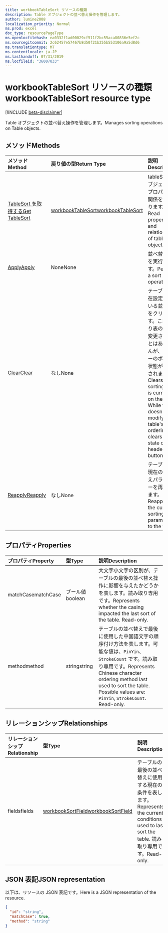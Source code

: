 ```yaml
---
title: workbookTableSort リソースの種類
description: Table オブジェクトの並べ替え操作を管理します。
author: lumine2008
localization_priority: Normal
ms.prod: excel
doc_type: resourcePageType
ms.openlocfilehash: ea0332f1ad00029cf511f2bc55aca80836e5ef2c
ms.sourcegitcommit: 2c62457e57467b8d50f21b255b553106a9a5d8d6
ms.translationtype: MT
ms.contentlocale: ja-JP
ms.lasthandoff: 07/31/2019
ms.locfileid: "36007033"
---
```

# <a name="workbooktablesort-resource-type"></a><span data-ttu-id="40c16-103">workbookTableSort リソースの種類</span><span class="sxs-lookup"><span data-stu-id="40c16-103">workbookTableSort resource type</span></span>

[!INCLUDE [beta-disclaimer](../../includes/beta-disclaimer.md)]

<span data-ttu-id="40c16-104">Table オブジェクトの並べ替え操作を管理します。</span><span class="sxs-lookup"><span data-stu-id="40c16-104">Manages sorting operations on Table objects.</span></span>


## <a name="methods"></a><span data-ttu-id="40c16-105">メソッド</span><span class="sxs-lookup"><span data-stu-id="40c16-105">Methods</span></span>

| <span data-ttu-id="40c16-106">メソッド</span><span class="sxs-lookup"><span data-stu-id="40c16-106">Method</span></span>           | <span data-ttu-id="40c16-107">戻り値の型</span><span class="sxs-lookup"><span data-stu-id="40c16-107">Return Type</span></span>    |<span data-ttu-id="40c16-108">説明</span><span class="sxs-lookup"><span data-stu-id="40c16-108">Description</span></span>|
|:---------------|:--------|:----------|
|[<span data-ttu-id="40c16-109">TableSort を取得する</span><span class="sxs-lookup"><span data-stu-id="40c16-109">Get TableSort</span></span>](../api/tablesort-get.md) | [<span data-ttu-id="40c16-110">workbookTableSort</span><span class="sxs-lookup"><span data-stu-id="40c16-110">workbookTableSort</span></span>](workbooktablesort.md) |<span data-ttu-id="40c16-111">tableSort オブジェクトのプロパティと関係を読み取ります。</span><span class="sxs-lookup"><span data-stu-id="40c16-111">Read properties and relationships of tableSort object.</span></span>|
|[<span data-ttu-id="40c16-112">Apply</span><span class="sxs-lookup"><span data-stu-id="40c16-112">Apply</span></span>](../api/tablesort-apply.md)|<span data-ttu-id="40c16-113">None</span><span class="sxs-lookup"><span data-stu-id="40c16-113">None</span></span>|<span data-ttu-id="40c16-114">並べ替え操作を実行します。</span><span class="sxs-lookup"><span data-stu-id="40c16-114">Perform a sort operation.</span></span>|
|[<span data-ttu-id="40c16-115">Clear</span><span class="sxs-lookup"><span data-stu-id="40c16-115">Clear</span></span>](../api/tablesort-clear.md)|<span data-ttu-id="40c16-116">なし</span><span class="sxs-lookup"><span data-stu-id="40c16-116">None</span></span>|<span data-ttu-id="40c16-p101">テーブルに現在設定されている並べ替えをクリアします。これにより表の順序が変更されることはありませんが、ヘッダーのボタンの状態がクリアされます。</span><span class="sxs-lookup"><span data-stu-id="40c16-p101">Clears the sorting that is currently on the table. While this doesn't modify the table's ordering, it clears the state of the header buttons.</span></span>|
|[<span data-ttu-id="40c16-119">Reapply</span><span class="sxs-lookup"><span data-stu-id="40c16-119">Reapply</span></span>](../api/tablesort-reapply.md)|<span data-ttu-id="40c16-120">なし</span><span class="sxs-lookup"><span data-stu-id="40c16-120">None</span></span>|<span data-ttu-id="40c16-121">テーブルに、現在の並べ替えパラメーターを再適用します。</span><span class="sxs-lookup"><span data-stu-id="40c16-121">Reapplies the current sorting parameters to the table.</span></span>|

## <a name="properties"></a><span data-ttu-id="40c16-122">プロパティ</span><span class="sxs-lookup"><span data-stu-id="40c16-122">Properties</span></span>
| <span data-ttu-id="40c16-123">プロパティ</span><span class="sxs-lookup"><span data-stu-id="40c16-123">Property</span></span>     | <span data-ttu-id="40c16-124">型</span><span class="sxs-lookup"><span data-stu-id="40c16-124">Type</span></span>   |<span data-ttu-id="40c16-125">説明</span><span class="sxs-lookup"><span data-stu-id="40c16-125">Description</span></span>|
|:---------------|:--------|:----------|
|<span data-ttu-id="40c16-126">matchCase</span><span class="sxs-lookup"><span data-stu-id="40c16-126">matchCase</span></span>|<span data-ttu-id="40c16-127">ブール値</span><span class="sxs-lookup"><span data-stu-id="40c16-127">boolean</span></span>|<span data-ttu-id="40c16-p102">大文字小文字の区別が、テーブルの最後の並べ替え操作に影響を与えたかどうかを表します。読み取り専用です。</span><span class="sxs-lookup"><span data-stu-id="40c16-p102">Represents whether the casing impacted the last sort of the table. Read-only.</span></span>|
|<span data-ttu-id="40c16-130">method</span><span class="sxs-lookup"><span data-stu-id="40c16-130">method</span></span>|<span data-ttu-id="40c16-131">string</span><span class="sxs-lookup"><span data-stu-id="40c16-131">string</span></span>|<span data-ttu-id="40c16-p103">テーブルの並べ替えで最後に使用した中国語文字の順序付け方法を表します。可能な値は、`PinYin`、`StrokeCount` です。読み取り専用です。</span><span class="sxs-lookup"><span data-stu-id="40c16-p103">Represents Chinese character ordering method last used to sort the table. Possible values are: `PinYin`, `StrokeCount`. Read-only.</span></span>|

## <a name="relationships"></a><span data-ttu-id="40c16-135">リレーションシップ</span><span class="sxs-lookup"><span data-stu-id="40c16-135">Relationships</span></span>
| <span data-ttu-id="40c16-136">リレーションシップ</span><span class="sxs-lookup"><span data-stu-id="40c16-136">Relationship</span></span> | <span data-ttu-id="40c16-137">型</span><span class="sxs-lookup"><span data-stu-id="40c16-137">Type</span></span>   |<span data-ttu-id="40c16-138">説明</span><span class="sxs-lookup"><span data-stu-id="40c16-138">Description</span></span>|
|:---------------|:--------|:----------|
|<span data-ttu-id="40c16-139">fields</span><span class="sxs-lookup"><span data-stu-id="40c16-139">fields</span></span>|[<span data-ttu-id="40c16-140">workbookSortField</span><span class="sxs-lookup"><span data-stu-id="40c16-140">workbookSortField</span></span>](workbooksortfield.md)|<span data-ttu-id="40c16-141">テーブルの最後の並べ替えに使用する現在の条件を表します。</span><span class="sxs-lookup"><span data-stu-id="40c16-141">Represents the current conditions used to last sort the table.</span></span> <span data-ttu-id="40c16-142">読み取り専用です。</span><span class="sxs-lookup"><span data-stu-id="40c16-142">Read-only.</span></span>|

## <a name="json-representation"></a><span data-ttu-id="40c16-143">JSON 表記</span><span class="sxs-lookup"><span data-stu-id="40c16-143">JSON representation</span></span>

<span data-ttu-id="40c16-144">以下は、リソースの JSON 表記です。</span><span class="sxs-lookup"><span data-stu-id="40c16-144">Here is a JSON representation of the resource.</span></span>

<!-- {
  "blockType": "resource",
 
  "optionalProperties": [

  ],
  "keyProperty": "id",
  "baseType":"microsoft.graph.entity",
  "@odata.type": "microsoft.graph.workbookTableSort"
}-->

```json
{
  "id": "string",
  "matchCase": true,
  "method": "string"
}

```

<!-- uuid: 8fcb5dbc-d5aa-4681-8e31-b001d5168d79
2015-10-25 14:57:30 UTC -->
<!--
{
  "type": "#page.annotation",
  "description": "TableSort resource",
  "keywords": "",
  "section": "documentation",
  "tocPath": "",
  "suppressions": []
}
-->
